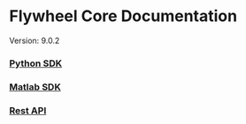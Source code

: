 # Flywheel Core Documentation
Version: 9.0.2

### [Python SDK](python/)

### [Matlab SDK](matlab/)

### [Rest API](swagger/index.html)

